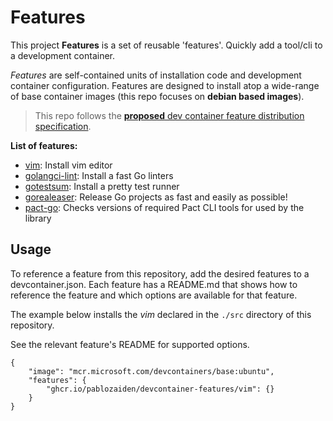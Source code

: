 # Features

This project **Features** is a set of reusable 'features'. Quickly add a tool/cli to a development container.

*Features* are self-contained units of installation code and development container configuration. Features are designed to install atop a wide-range of base container images (this repo focuses on **debian based images**).

> This repo follows the [**proposed**  dev container feature distribution specification](https://containers.dev/implementors/features-distribution/).

**List of features:**

* [vim](src/vim/README.md): Install vim editor
* [golangci-lint](src/golangci-lint/README.md): Install a fast Go linters
* [gotestsum](src/gotestsum/README.md): Install a pretty test runner
* [gorealeaser](src/goreleaser/README.md): Release Go projects as fast and easily as possible!
* [pact-go](src/pact-go/README.md): Checks versions of required Pact CLI tools for used by the library

## Usage

To reference a feature from this repository, add the desired features to a devcontainer.json. Each feature has a README.md that shows how to reference the feature and which options are available for that feature.

The example below installs the *vim* declared in the `./src` directory of this repository.

See the relevant feature's README for supported options.

```jsonc
{
    "image": "mcr.microsoft.com/devcontainers/base:ubuntu",
    "features": {
        "ghcr.io/pablozaiden/devcontainer-features/vim": {}
    }
}
```
